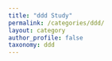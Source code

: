 ```yaml
---
title: "ddd Study"
permalink: /categories/ddd/
layout: category
author_profile: false
taxonomy: ddd
---
```

